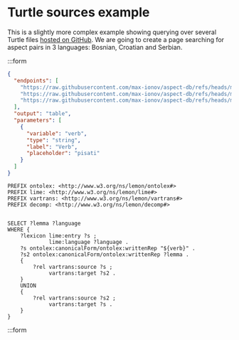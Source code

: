 # Turtle sources example

This is a slightly more complex example showing querying over several Turtle files [hosted on GitHub](https://github.com/max-ionov/aspect-db/tree/main/rdf).
We are going to create a page searching for aspect pairs in 3 languages: Bosnian, Croatian and Serbian.

:::form

```json params
{
  "endpoints": [
    "https://raw.githubusercontent.com/max-ionov/aspect-db/refs/heads/main/rdf/aspect_bs.ttl",
    "https://raw.githubusercontent.com/max-ionov/aspect-db/refs/heads/main/rdf/aspect_hr.ttl",
    "https://raw.githubusercontent.com/max-ionov/aspect-db/refs/heads/main/rdf/aspect_sr.ttl"
  ],
  "output": "table",
  "parameters": [
    {
      "variable": "verb",
      "type": "string",
      "label": "Verb",
      "placeholder": "pisati"
    }
  ]
}
```

```sparql
PREFIX ontolex: <http://www.w3.org/ns/lemon/ontolex#>
PREFIX lime: <http://www.w3.org/ns/lemon/lime#>
PREFIX vartrans: <http://www.w3.org/ns/lemon/vartrans#>
PREFIX decomp: <http://www.w3.org/ns/lemon/decomp#>
        
        
SELECT ?lemma ?language
WHERE {
    ?lexicon lime:entry ?s ;
             lime:language ?language .
    ?s ontolex:canonicalForm/ontolex:writtenRep "${verb}" .
    ?s2 ontolex:canonicalForm/ontolex:writtenRep ?lemma .
    {
        ?rel vartrans:source ?s ;
             vartrans:target ?s2 .
    }
    UNION
    {
        ?rel vartrans:source ?s2 ;
             vartrans:target ?s .
    }
}
```
:::form